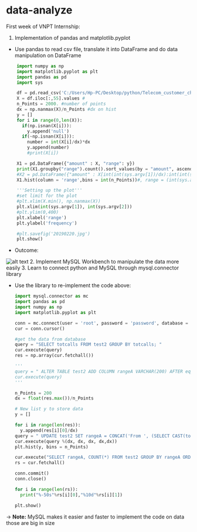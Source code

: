 # data-analyze
First week of VNPT Internship:
1. Implementation of pandas and matplotlib.pyplot 
- Use pandas to read csv file, translate it into DataFrame and do data manipulation on DataFrame
     
```python
    import numpy as np
    import matplotlib.pyplot as plt
    import pandas as pd
    import sys

    df = pd.read_csv('C:/Users/Hp-PC/Desktop/python/Telecom_customer_churn.csv')
    X = df.iloc[:,55].values #
    n_Points = 2000. #number of points
    dx = np.nanmax(X)/n_Points #dx on hist
    y = []
    for i in range(0,len(X)):
      if(np.isnan(X[i])):
        y.append('null')
      if(~np.isnan(X[i])):
        number = int(X[i]/dx)*dx
        y.append(number)
        #print(X[i])

    X1 = pd.DataFrame({"amount" : X, "range": y})
    print(X1.groupby("range").count().sort_values(by = "amount", ascending = False))
    #X2 = pd.DataFrame({"amount" : X[int(int(sys.argv[1])/dx):int(int(sys.argv[2])/dx)], "range" : y[int(int(sys.argv[1])/dx):int(int(sys.argv[2])/dx)]})
    X1.hist(column = 'range',bins = int(n_Points))#, range = (int(sys.argv[1]), int(sys.argv[2])))

    '''Setting up the plot'''
    #set limit for the plot
    #plt.xlim(X.min(), np.nanmax(X))
    plt.xlim(int(sys.argv[1]), int(sys.argv[2]))
    #plt.ylim(0,400)
    plt.xlabel('range')
    plt.ylabel('frequency')

    #plt.savefig('20190220.jpg')
    plt.show()  

  ```
- Outcome:
 
 ![alt text](https://github.com/tson1997/data-analyze/blob/master/20190220.jpg)
2. Implement MySQL Workbench to manipulate the data more easily
3. Learn to connect python and MySQL through mysql.connector library
- Use the library to re-implement the code above:
    ```python
    import mysql.connector as mc
    import pandas as pd
    import numpy as np
    import matplotlib.pyplot as plt

    conn = mc.connect(user = 'root', password = 'password', database = 'company')
    cur = conn.cursor()

    #get the data from database 
    query = "SELECT totcalls FROM test2 GROUP BY totcalls; "
    cur.execute(query)
    res = np.array(cur.fetchall())

    '''
    query = " ALTER TABLE test2 ADD COLUMN rangeA VARCHAR(200) AFTER eqpdays; "
    cur.execute(query)
    '''

    n_Points = 200
    dx = float(res.max())/n_Points

    # New list y to store data
    y = []

    for i in range(len(res)):
      y.append(res[i][0]/dx)
    query = " UPDATE test2 SET rangeA = CONCAT('From ', (SELECT CAST(totcalls/%f AS SIGNED))*%f, ' to ', (SELECT CAST(totcalls/%f AS SIGNED))*%f + %f);" 
    cur.execute(query %(dx, dx, dx, dx,dx))
    plt.hist(y, bins = n_Points)

    cur.execute("SELECT rangeA, COUNT(*) FROM test2 GROUP BY rangeA ORDER BY COUNT(*) DESC")
    rs = cur.fetchall()

    conn.commit()
    conn.close()

    for i in range(len(rs)):
      print("%-50s"%rs[i][0],"%10d"%rs[i][1])

    plt.show()
    ```
-> **Note:** MySQL makes it easier and faster to implement the code on data those are big in size


